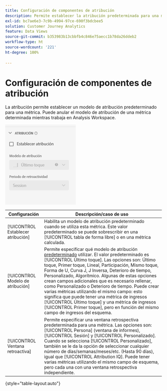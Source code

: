 ```yaml
---
title: Configuración de componentes de atribución
description: Permite establecer la atribución predeterminada para una métrica.
exl-id: bc7ae6e3-7c9b-4994-97ce-690f3bdcbee5
solution: Customer Journey Analytics
feature: Data Views
source-git-commit: b353983b13cbbfb4c846e75aecc1b78da26ddeb2
workflow-type: ht
source-wordcount: '221'
ht-degree: 100%

---
```


# Configuración de componentes de atribución

La atribución permite establecer un modelo de atribución predeterminado para una métrica. Puede anular el modelo de atribución de una métrica determinada mientras trabaja en Analysis Workspace.

![Atribución](../assets/attribution-settings.png)

| Configuración | Descripción/caso de uso |
| --- | --- |
| [!UICONTROL Establecer atribución] | Habilita un modelo de atribución predeterminado cuando se utiliza esta métrica. Este valor predeterminado se puede sobrescribir en una [!UICONTROL tabla de forma libre] o en una métrica calculada. |
| [!UICONTROL Modelo de atribución] | Permite especificar qué modelo de atribución [predeterminado](/help/analysis-workspace/attribution/models.md) utilizar. El valor predeterminado es [!UICONTROL Último toque]. Las opciones son: Último toque, Primer toque, Lineal, Participación, Mismo toque, Forma de U, Curva J, J Inversa, Deterioro de tiempo, Personalizado, Algorítmico. Algunas de estas opciones crean campos adicionales que es necesario rellenar, como Personalizado o Deterioro de tiempo. Puede crear varias métricas utilizando el mismo campo: esto significa que puede tener una métrica de ingresos [!UICONTROL Último toque] y una métrica de ingresos [!UICONTROL Primer toque], pero en función del mismo campo de ingresos del esquema. |
| [!UICONTROL Ventana retroactiva] | Permite especificar una ventana retrospectiva predeterminada para una métrica. Las opciones son: [!UICONTROL Persona] (ventana de informes), [!UICONTROL Sesión] y [!UICONTROL Personalizado]. Cuando se selecciona [!UICONTROL Personalizado], también se le da la opción de seleccionar cualquier número de días/semanas/meses/etc. (Hasta 90 días), igual que [!UICONTROL Attribution IQ]. Puede tener varias métricas utilizando el mismo campo de esquema, pero cada una con una ventana retrospectiva independiente. |

{style=&quot;table-layout:auto&quot;}
